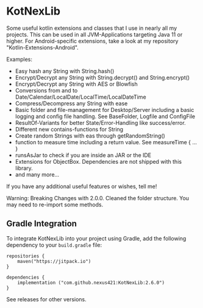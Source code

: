 # KotNexLib

Some useful kotlin extensions and classes that I use in nearly all my projects. This can be used in all JVM-Applications
targeting Java 11 or higher.
For Android-specific extensions, take a look at my repository "Kotlin-Extensions-Android".

Examples:

- Easy hash any String with String.hash()
- Encrypt/Decrypt any String with String.decrypt() and String.encrypt()
- Encrypt/Decrypt any String with AES or Blowfish
- Conversions from and to Date/Calendar/LocalDate/LocalTime/LocalDateTime
- Compress/Decompress any String with ease
- Basic folder and file-management for Desktop/Server including a basic logging and config file handling. See
  BaseFolder, Logfile and ConfigFile
- ResultOf-Variants for better State/Error-Handling like success/error.
- Different new contains-functions for String
- Create random Strings with eas through getRandomString()
- function to measure time including a return value. See measureTime { ... }
- runsAsJar to check if you are inside an JAR or the IDE
- Extensions for ObjectBox. Dependencies are not shipped with this library.
- and many more...

If you have any additional useful features or wishes, tell me!

Warning: Breaking Changes with 2.0.0. Cleaned the folder structure. You may need to re-import some methods.

## Gradle Integration

To integrate KotNexLib into your project using Gradle, add the following dependency to your `build.gradle` file:

    repositories {
        maven("https://jitpack.io")
    }

    dependencies {
        implementation ("com.github.nexus421:KotNexLib:2.6.0")
    }

See releases for other versions.
